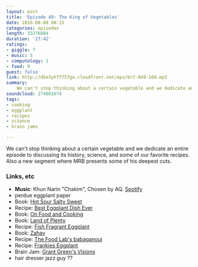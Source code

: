 ```yaml
---
layout: post
title: 'Episode 49: The King of Vegetables'
date: 2016-08-08 08:15
categories: episodes
length: 33276084
duration: '27:42'
ratings:
- giggle: 7
- music: 5
- computology: 1
- food: 9
guest: false
link: http://d5e3yh7f757go.cloudfront.net/eps/brt-049-160.mp3
summary: 
	We can't stop thinking about a certain vegetable and we dedicate an entire episode to discussing its history, science, and some of our favorite recipes. Also a new segment where MRB presents some of his deepest cuts.
soundcloud: 274801674
tags:
- cooking
- eggplant
- recipes
- science
- brain jams

---
```

We can't stop thinking about a certain vegetable and we dedicate an entire episode to discussing its history, science, and some of our favorite recipes. Also a new segment where MRB presents some of his deepest cuts.

<!-- more -->

### Links, etc

* <strong>Music</strong>: Khun Narin "Chakim", Chosen by AQ. [Spotify](https://open.spotify.com/track/67FrEoH8PwODRY5pE46Y3g)
* perdue eggplant paper
* Book: [Hot Sour Salty Sweet](http://amzn.to/2aJdk5a)
* Recipe: [Best Eggplant Dish Ever](http://www.nytimes.com/2000/11/01/dining/by-the-book-discoveries-along-the-mekong-river.html)
* Book: [On Food and Cooking](http://amzn.to/2aEEYAz)
* Book: [Land of Plenty](http://amzn.to/2aEFf6V)
* Recipe: [Fish Fragrant Eggplant](http://andrewzimmern.com/2013/03/28/fuchsia-dunlops-fish-fragrant-eggplant/)
* Book: [Zahav](http://amzn.to/2b73Kid)
* Recipe: [The Food Lab's babaganouj](http://www.seriouseats.com/recipes/2014/02/the-best-baba-ganoush-recipe.html)
* Recipe: [Frankies Eggplant](http://cooking.nytimes.com/recipes/1015139-the-frankies-fried-eggplant-sandwich)
* Brain Jam: [Grant Green's _Visions_]()
* hair dresser jazz guy ??
